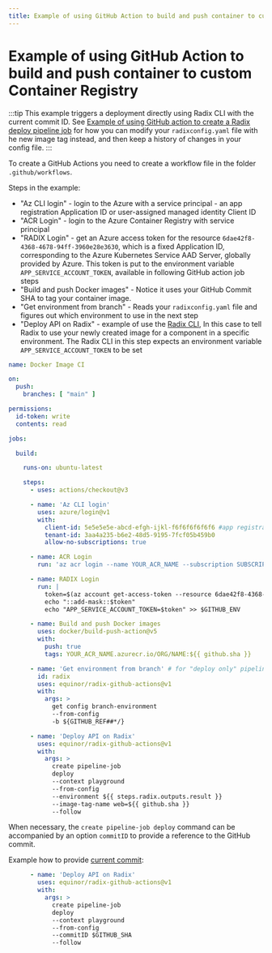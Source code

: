 ```yaml
---
title: Example of using GitHub Action to build and push container to custom Container Registry
---
```


# Example of using GitHub Action to build and push container to custom Container Registry

:::tip
This example triggers a deployment directly using Radix CLI with the current commit ID. See [Example of using GitHub action to create a Radix deploy pipeline job](./example-github-action-to-create-radix-deploy-pipeline-job) for how you can modify your `radixconfig.yaml` file with he new image tag instead, and then keep a history of changes in your config file.
:::

To create a GitHub Actions you need to create a workflow file in the folder `.github/workflows`.

Steps in the example:


* "Az CLI login" - login to the Azure with a service principal - an app registration Application ID or user-assigned managed identity Client ID
* "ACR Login" - login to the Azure Container Registry with service principal
* "RADIX Login" - get an Azure access token for the resource `6dae42f8-4368-4678-94ff-3960e28e3630`, which is a fixed Application ID, corresponding to the Azure Kubernetes Service AAD Server, globally provided by Azure. This token is put to the environment variable `APP_SERVICE_ACCOUNT_TOKEN`, available in following GitHub action job steps
* "Build and push Docker images" - Notice it uses your GitHub Commit SHA to tag your container image.
* "Get environment from branch" - Reads your `radixconfig.yaml` file and figures out which environment to use in the next step
* "Deploy API on Radix" - example of use the [Radix CLI](https://github.com/equinor/radix-cli), In this case to tell Radix to use your newly created image for a component in a specific environment. The Radix CLI in this step expects an environment variable `APP_SERVICE_ACCOUNT_TOKEN` to be set

```yaml
name: Docker Image CI

on:
  push:
    branches: [ "main" ]

permissions:
  id-token: write
  contents: read

jobs:

  build:

    runs-on: ubuntu-latest

    steps:
      - uses: actions/checkout@v3

      - name: 'Az CLI login'
        uses: azure/login@v1
        with:
          client-id: 5e5e5e5e-abcd-efgh-ijkl-f6f6f6f6f6f6 #app registration Application ID or user-assigned managed identity Client ID
          tenant-id: 3aa4a235-b6e2-48d5-9195-7fcf05b459b0
          allow-no-subscriptions: true

      - name: ACR Login
        run: 'az acr login --name YOUR_ACR_NAME --subscription SUBSCRIPTION_ID'

      - name: RADIX Login
        run: |
          token=$(az account get-access-token --resource 6dae42f8-4368-4678-94ff-3960e28e3630 --query=accessToken -otsv | tr -d '[:space:]')
          echo "::add-mask::$token"
          echo "APP_SERVICE_ACCOUNT_TOKEN=$token" >> $GITHUB_ENV

      - name: Build and push Docker images
        uses: docker/build-push-action@v5
        with:
          push: true
          tags: YOUR_ACR_NAME.azurecr.io/ORG/NAME:${{ github.sha }}

      - name: 'Get environment from branch' # for "deploy only" pipeline workflow
        id: radix
        uses: equinor/radix-github-actions@v1
        with:
          args: >
            get config branch-environment
            --from-config 
            -b ${GITHUB_REF##*/}

      - name: 'Deploy API on Radix'
        uses: equinor/radix-github-actions@v1
        with:
          args: >
            create pipeline-job
            deploy
            --context playground 
            --from-config 
            --environment ${{ steps.radix.outputs.result }}
            --image-tag-name web=${{ github.sha }}
            --follow

```
When necessary, the `create pipeline-job deploy` command can be accompanied by an option `commitID` to provide a reference to the GitHub commit. 

Example how to provide [current commit](https://docs.github.com/en/actions/learn-github-actions/variables#default-environment-variables):
```yaml
      - name: 'Deploy API on Radix'
        uses: equinor/radix-github-actions@v1
        with:
          args: >
            create pipeline-job
            deploy
            --context playground 
            --from-config 
            --commitID $GITHUB_SHA
            --follow
```
